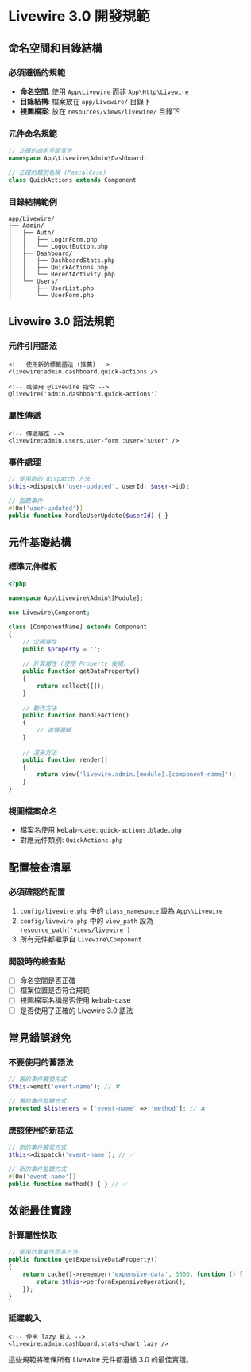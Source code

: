 # Livewire 3.0 開發規範

## 命名空間和目錄結構

### 必須遵循的規範
- **命名空間**: 使用 `App\Livewire` 而非 `App\Http\Livewire`
- **目錄結構**: 檔案放在 `app/Livewire/` 目錄下
- **視圖檔案**: 放在 `resources/views/livewire/` 目錄下

### 元件命名規範
```php
// 正確的命名空間宣告
namespace App\Livewire\Admin\Dashboard;

// 正確的類別名稱 (PascalCase)
class QuickActions extends Component
```

### 目錄結構範例
```
app/Livewire/
├── Admin/
│   ├── Auth/
│   │   ├── LoginForm.php
│   │   └── LogoutButton.php
│   ├── Dashboard/
│   │   ├── DashboardStats.php
│   │   ├── QuickActions.php
│   │   └── RecentActivity.php
│   └── Users/
│       ├── UserList.php
│       └── UserForm.php
```

## Livewire 3.0 語法規範

### 元件引用語法
```blade
<!-- 使用新的標籤語法 (推薦) -->
<livewire:admin.dashboard.quick-actions />

<!-- 或使用 @livewire 指令 -->
@livewire('admin.dashboard.quick-actions')
```

### 屬性傳遞
```blade
<!-- 傳遞屬性 -->
<livewire:admin.users.user-form :user="$user" />
```

### 事件處理
```php
// 使用新的 dispatch 方法
$this->dispatch('user-updated', userId: $user->id);

// 監聽事件
#[On('user-updated')]
public function handleUserUpdate($userId) { }
```

## 元件基礎結構

### 標準元件模板
```php
<?php

namespace App\Livewire\Admin\[Module];

use Livewire\Component;

class [ComponentName] extends Component
{
    // 公開屬性
    public $property = '';
    
    // 計算屬性 (使用 Property 後綴)
    public function getDataProperty()
    {
        return collect([]);
    }
    
    // 動作方法
    public function handleAction()
    {
        // 處理邏輯
    }
    
    // 渲染方法
    public function render()
    {
        return view('livewire.admin.[module].[component-name]');
    }
}
```

### 視圖檔案命名
- 檔案名使用 kebab-case: `quick-actions.blade.php`
- 對應元件類別: `QuickActions.php`

## 配置檢查清單

### 必須確認的配置
1. `config/livewire.php` 中的 `class_namespace` 設為 `App\\Livewire`
2. `config/livewire.php` 中的 `view_path` 設為 `resource_path('views/livewire')`
3. 所有元件都繼承自 `Livewire\Component`

### 開發時的檢查點
- [ ] 命名空間是否正確
- [ ] 檔案位置是否符合規範
- [ ] 視圖檔案名稱是否使用 kebab-case
- [ ] 是否使用了正確的 Livewire 3.0 語法

## 常見錯誤避免

### 不要使用的舊語法
```php
// 舊的事件觸發方式
$this->emit('event-name'); // ❌

// 舊的事件監聽方式
protected $listeners = ['event-name' => 'method']; // ❌
```

### 應該使用的新語法
```php
// 新的事件觸發方式
$this->dispatch('event-name'); // ✅

// 新的事件監聽方式
#[On('event-name')]
public function method() { } // ✅
```

## 效能最佳實踐

### 計算屬性快取
```php
// 使用計算屬性而非方法
public function getExpensiveDataProperty()
{
    return cache()->remember('expensive-data', 3600, function () {
        return $this->performExpensiveOperation();
    });
}
```

### 延遲載入
```blade
<!-- 使用 lazy 載入 -->
<livewire:admin.dashboard.stats-chart lazy />
```

這些規範將確保所有 Livewire 元件都遵循 3.0 的最佳實踐。